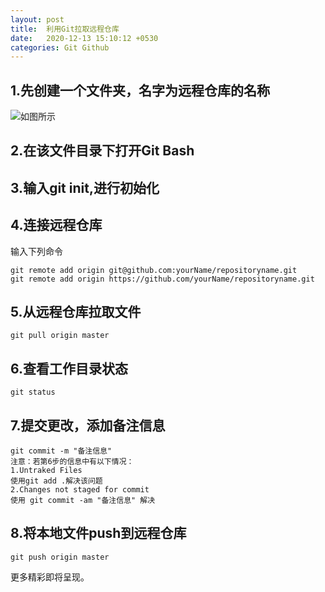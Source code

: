 ```yaml
---
layout: post
title:  利用Git拉取远程仓库
date:   2020-12-13 15:10:12 +0530
categories: Git Github
---
```

## 1.先创建一个文件夹，名字为远程仓库的名称
![如图所示](https://img-blog.csdnimg.cn/20201204151048355.png#pic_center)

## 2.在该文件目录下打开Git Bash
## 3.输入git init,进行初始化
## 4.连接远程仓库
输入下列命令
```
git remote add origin git@github.com:yourName/repositoryname.git
git remote add origin https://github.com/yourName/repositoryname.git
```
## 5.从远程仓库拉取文件
```
git pull origin master
```
## 6.查看工作目录状态
```
git status
```
## 7.提交更改，添加备注信息
```
git commit -m "备注信息"
注意：若第6步的信息中有以下情况：
1.Untraked Files
使用git add .解决该问题
2.Changes not staged for commit
使用 git commit -am "备注信息" 解决
```
## 8.将本地文件push到远程仓库
```
git push origin master
```
更多精彩即将呈现。

